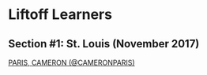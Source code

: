 # Liftoff Learners

## Section \#1: St. Louis (November 2017)
[PARIS, CAMERON (@CAMERONPARIS)](https://github.com/CameronParis/liftoff-assignments)
